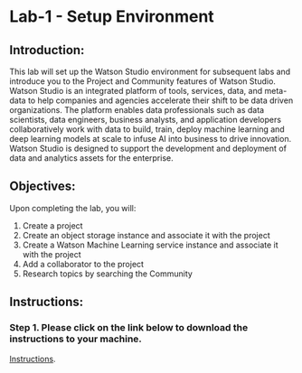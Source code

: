 # Lab-1 - Setup Environment

## Introduction:

This lab will set up the Watson Studio environment for subsequent labs and introduce you to the Project and Community features of Watson Studio.  Watson Studio is an integrated platform of tools, services, data, and meta-data to help companies and agencies accelerate their shift to be data driven organizations.  The platform enables data professionals such as data scientists, data engineers, business analysts, and application developers collaboratively work with data to build, train, deploy machine learning and deep learning models at scale to infuse AI into business to drive innovation. Watson Studio is designed to support the development and deployment of data and analytics assets for the enterprise.  

## Objectives:

Upon completing the lab, you will:

1. Create a project 
1. Create an object storage instance and associate it with the project
1. Create a Watson Machine Learning service instance and associate it with the project
1. Add a collaborator to the project 
1. Research topics by searching the Community

## Instructions:

### Step 1.  Please click on the link below to download the instructions to your machine.

[Instructions](https://github.com/bleonardb3/DS_POT_07-24/raw/master/Lab-1/SetupEnvironmentv4.0.pdf).


